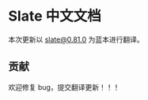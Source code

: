# Slate 中文文档

本次更新以 [slate@0.81.0](https://github.com/ianstormtaylor/slate/tree/1c5639fdd6f453e40be370e97d1892cc1f08f758) 为蓝本进行翻译。

## 贡献

欢迎修复 bug，提交翻译更新！！！